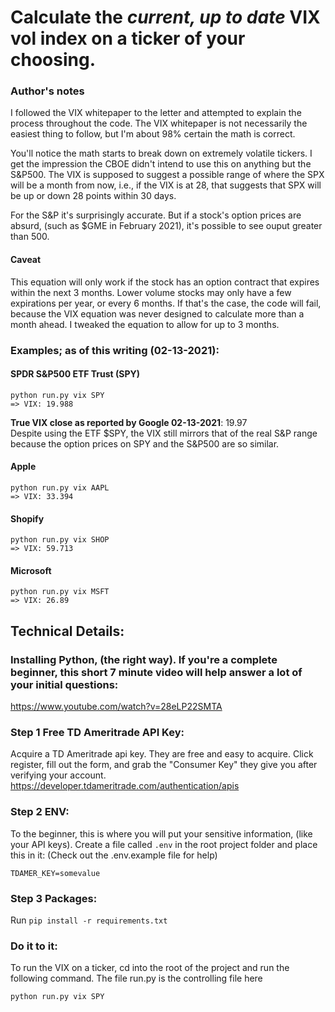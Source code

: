 # Calculate the *current, up to date* VIX vol index on a ticker of your choosing.

### Author's notes
I followed the VIX whitepaper to the letter and attempted to explain the process throughout the code. The VIX whitepaper is not necessarily the easiest thing to follow, but I'm about 98% certain the math is correct. 

You'll notice the math starts to break down on extremely volatile tickers. I get the impression the CBOE didn't intend to use this on anything but the S&P500. The VIX is supposed to suggest a possible range of where the SPX will be a month from now, i.e., if the VIX is at 28, that suggests that SPX will be up or down 28 points within 30 days. 

For the S&P it's surprisingly accurate. But if a stock's option prices are absurd, (such as $GME in February 2021), it's possible to see ouput greater than 500.

#### Caveat
This equation will only work if the stock has an option contract that expires within the next 3 months. Lower volume stocks may only have a few expirations per year, or every 6 months. If that's the case, the code will fail, because the VIX equation was never designed to calculate more than a month ahead. I tweaked the equation to allow for up to 3 months. 

### Examples; as of this writing (02-13-2021):
#### SPDR S&P500 ETF Trust (SPY)
```
python run.py vix SPY
=> VIX: 19.988 
```
**True VIX close as reported by Google 02-13-2021**: 19.97\
Despite using the ETF $SPY, the VIX still mirrors that of the real S&P range because the option prices on SPY and the S&P500 are so similar. 


#### Apple
```
python run.py vix AAPL
=> VIX: 33.394
```

#### Shopify
```
python run.py vix SHOP
=> VIX: 59.713
```

#### Microsoft
```
python run.py vix MSFT
=> VIX: 26.89
```

## Technical Details:

### Installing Python, (the right way). If you're a complete beginner, this short 7 minute video will help answer a lot of your initial questions:
https://www.youtube.com/watch?v=28eLP22SMTA

### Step 1 Free TD Ameritrade API Key:
Acquire a TD Ameritrade api key. They are free and easy to acquire. Click register, fill out the form, and grab the "Consumer Key" they give you after verifying your account.
https://developer.tdameritrade.com/authentication/apis

### Step 2 ENV:
To the beginner, this is where you will put your sensitive information, (like your API keys).
Create a file called ```.env``` in the root project folder and place this in it:
(Check out the .env.example file for help)
```
TDAMER_KEY=somevalue
```

### Step 3 Packages:
Run ```pip install -r requirements.txt```


### Do it to it:
To run the VIX on a ticker, cd into the root of the project and run the following command. The file run.py is the controlling file here
```
python run.py vix SPY
```
